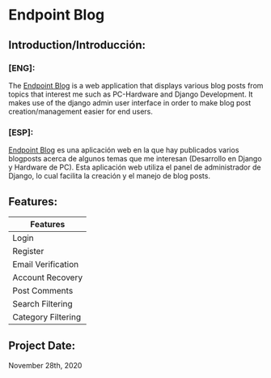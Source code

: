 # Endpoint Blog #
## Introduction/Introducción: ##
### [ENG]: ###
The [Endpoint Blog](http://endpoint-blog.herokuapp.com/ "Endpoint Blog") is a web application that displays various blog posts from topics that interest me such as PC-Hardware and Django Development. It makes use of the django admin user interface in order to make blog post creation/management easier for end users. 

### [ESP]: ###
[Endpoint Blog](http://endpoint-blog.herokuapp.com/ "Endpoint Blog") es una aplicación web en la que hay publicados varios blogposts acerca de algunos temas que me interesan (Desarrollo en Django y Hardware de PC). Esta aplicación web utiliza el panel de administrador de Django, lo cual facilita la creación y el manejo de blog posts. 


## Features: ##
Features           | 
-------------------| 
Login              | 
Register           |
Email Verification |
Account Recovery   |
Post Comments      |
Search Filtering   |
Category Filtering |


## Project Date: ##
November 28th, 2020
